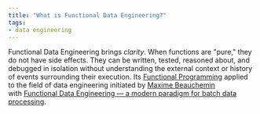 ```yaml
---
title: "What is Functional Data Engineering?"
tags:
- data engineering
---
```

Functional Data Engineering brings _clarity_. When functions are "pure," they do not have side effects. They can be written, tested, reasoned about, and debugged in isolation without understanding the external context or history of events surrounding their execution. Its [Functional Programming](term/functional%20programming.md) applied to the field of data engineering initiated by [Maxime Beauchemin](term/maxime%20beauchemin.md) with [Functional Data Engineering — a modern paradigm for batch data processing](https://maximebeauchemin.medium.com/functional-data-engineering-a-modern-paradigm-for-batch-data-processing-2327ec32c42a).
